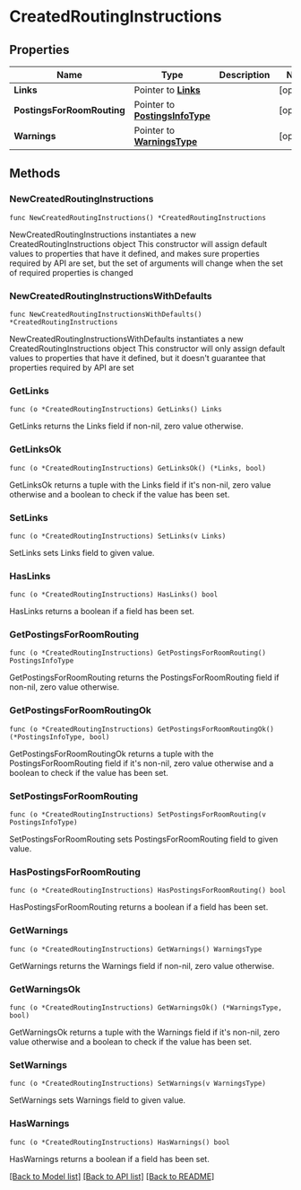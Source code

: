 # CreatedRoutingInstructions

## Properties

Name | Type | Description | Notes
------------ | ------------- | ------------- | -------------
**Links** | Pointer to [**Links**](Links.md) |  | [optional] 
**PostingsForRoomRouting** | Pointer to [**PostingsInfoType**](PostingsInfoType.md) |  | [optional] 
**Warnings** | Pointer to [**WarningsType**](WarningsType.md) |  | [optional] 

## Methods

### NewCreatedRoutingInstructions

`func NewCreatedRoutingInstructions() *CreatedRoutingInstructions`

NewCreatedRoutingInstructions instantiates a new CreatedRoutingInstructions object
This constructor will assign default values to properties that have it defined,
and makes sure properties required by API are set, but the set of arguments
will change when the set of required properties is changed

### NewCreatedRoutingInstructionsWithDefaults

`func NewCreatedRoutingInstructionsWithDefaults() *CreatedRoutingInstructions`

NewCreatedRoutingInstructionsWithDefaults instantiates a new CreatedRoutingInstructions object
This constructor will only assign default values to properties that have it defined,
but it doesn't guarantee that properties required by API are set

### GetLinks

`func (o *CreatedRoutingInstructions) GetLinks() Links`

GetLinks returns the Links field if non-nil, zero value otherwise.

### GetLinksOk

`func (o *CreatedRoutingInstructions) GetLinksOk() (*Links, bool)`

GetLinksOk returns a tuple with the Links field if it's non-nil, zero value otherwise
and a boolean to check if the value has been set.

### SetLinks

`func (o *CreatedRoutingInstructions) SetLinks(v Links)`

SetLinks sets Links field to given value.

### HasLinks

`func (o *CreatedRoutingInstructions) HasLinks() bool`

HasLinks returns a boolean if a field has been set.

### GetPostingsForRoomRouting

`func (o *CreatedRoutingInstructions) GetPostingsForRoomRouting() PostingsInfoType`

GetPostingsForRoomRouting returns the PostingsForRoomRouting field if non-nil, zero value otherwise.

### GetPostingsForRoomRoutingOk

`func (o *CreatedRoutingInstructions) GetPostingsForRoomRoutingOk() (*PostingsInfoType, bool)`

GetPostingsForRoomRoutingOk returns a tuple with the PostingsForRoomRouting field if it's non-nil, zero value otherwise
and a boolean to check if the value has been set.

### SetPostingsForRoomRouting

`func (o *CreatedRoutingInstructions) SetPostingsForRoomRouting(v PostingsInfoType)`

SetPostingsForRoomRouting sets PostingsForRoomRouting field to given value.

### HasPostingsForRoomRouting

`func (o *CreatedRoutingInstructions) HasPostingsForRoomRouting() bool`

HasPostingsForRoomRouting returns a boolean if a field has been set.

### GetWarnings

`func (o *CreatedRoutingInstructions) GetWarnings() WarningsType`

GetWarnings returns the Warnings field if non-nil, zero value otherwise.

### GetWarningsOk

`func (o *CreatedRoutingInstructions) GetWarningsOk() (*WarningsType, bool)`

GetWarningsOk returns a tuple with the Warnings field if it's non-nil, zero value otherwise
and a boolean to check if the value has been set.

### SetWarnings

`func (o *CreatedRoutingInstructions) SetWarnings(v WarningsType)`

SetWarnings sets Warnings field to given value.

### HasWarnings

`func (o *CreatedRoutingInstructions) HasWarnings() bool`

HasWarnings returns a boolean if a field has been set.


[[Back to Model list]](../README.md#documentation-for-models) [[Back to API list]](../README.md#documentation-for-api-endpoints) [[Back to README]](../README.md)



